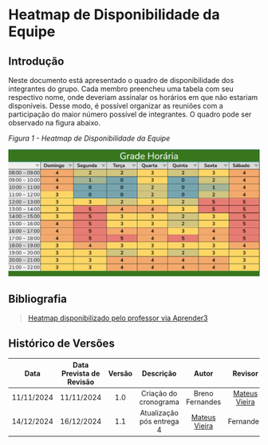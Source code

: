# Heatmap de Disponibilidade da Equipe

## Introdução

Neste documento está apresentado o quadro de disponibilidade dos integrantes do grupo. Cada membro preencheu uma tabela com seu respectivo nome, onde deveriam assinalar os horários em que não estariam disponíveis. Desse modo, é possível organizar as reuniões com a participação do maior número possível de integrantes. O quadro pode ser observado na figura abaixo.

_Figura 1 - Heatmap de Disponibilidade da Equipe_

![Figura 1 - Mapa de calor](../assets/heatmap1.png)

## Bibliografia

> [Heatmap disponibilizado pelo professor via Aprender3](https://docs.google.com/spreadsheets/d/1qsrnEGGf6XWL3buII_7EzXH1-NXewr9G0aicRZ9fVAs/edit?gid=96807035#gid=96807035)

## Histórico de Versões

|    Data    | Data Prevista de Revisão | Versão |         Descrição         |                   Autor                    |                  Revisor                   |
| :--------: | :----------------------: | :----: | :-----------------------: | :----------------------------------------: | :----------------------------------------: |
| 11/11/2024 |        11/11/2024        |  1.0   |   Criação do cronograma   |              Breno Fernandes               | [Mateus Vieira](https://github.com/matix0) |
| 14/12/2024 |        16/12/2024        |  1.1   | Atualização pós entrega 4 | [Mateus Vieira](https://github.com/matix0) |                 Fernandes                  |
